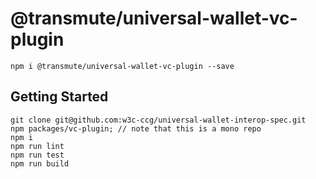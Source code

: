 # @transmute/universal-wallet-vc-plugin

```
npm i @transmute/universal-wallet-vc-plugin --save
```

## Getting Started

```
git clone git@github.com:w3c-ccg/universal-wallet-interop-spec.git
npm packages/vc-plugin; // note that this is a mono repo
npm i
npm run lint
npm run test
npm run build
```
